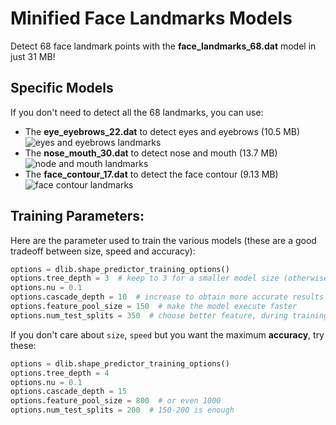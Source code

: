 # Minified Face Landmarks Models
Detect 68 face landmark points with the **face_landmarks_68.dat** model in just 31 MB!


## Specific Models
If you don't need to detect all the 68 landmarks, you can use:

- The __eye_eyebrows_22.dat__ to detect eyes and eyebrows (10.5 MB)
  ![eyes and eyebrows landmarks](https://github.com/Luca96/dlib-minified-models/blob/master/face_landmarks/images/eye_eyebrows.jpg)
- The __nose_mouth_30.dat__ to detect nose and mouth (13.7 MB)
![node and mouth landmarks](https://github.com/Luca96/dlib-minified-models/blob/master/face_landmarks/images/nose_mouth.jpg)
- The __face_contour_17.dat__ to detect the face contour (9.13 MB)
![face contour landmarks](https://github.com/Luca96/dlib-minified-models/blob/master/face_landmarks/images/face_contour.jpg)

## Training Parameters:
Here are the parameter used to train the various models (these are a good tradeoff between size, speed and accuracy):
```python
options = dlib.shape_predictor_training_options()
options.tree_depth = 3  # keep to 3 for a smaller model size (otherwise use 4)
options.nu = 0.1
options.cascade_depth = 10  # increase to obtain more accurate results
options.feature_pool_size = 150  # make the model execute faster
options.num_test_splits = 350  # choose better feature, during training
```

If you don't care about `size`, `speed` but you want the maximum __accuracy__, try these:
```python
options = dlib.shape_predictor_training_options()
options.tree_depth = 4
options.nu = 0.1
options.cascade_depth = 15
options.feature_pool_size = 800  # or even 1000
options.num_test_splits = 200  # 150-200 is enough
```
